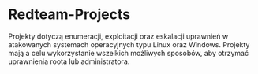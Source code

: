 # Redteam-Projects
Projekty dotyczą enumeracji, exploitacji oraz eskalacji uprawnień w atakowanych systemach operacyjnych typu Linux oraz Windows.
Projekty mają a celu wykorzystanie wszelkich możliwych sposobów, aby otrzymać uprawnienia roota lub administratora.
